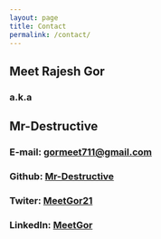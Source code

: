 ```yaml
---
layout: page
title: Contact
permalink: /contact/
---
```


## Meet Rajesh Gor 

### a.k.a

## Mr-Destructive


### E-mail: gormeet711@gmail.com

### Github: [Mr-Destructive](https://github.com/Mr-Destructive)

### Twiter: [MeetGor21](https://twitter.com/MeetGor21)

### LinkedIn: [MeetGor](https://www.linkedin.com/in/meetgor/)


